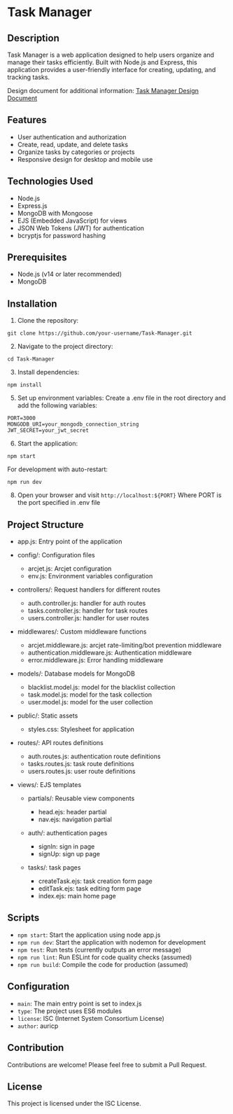 # Task Manager

## Description
Task Manager is a web application designed to help users organize and manage their tasks efficiently. Built with Node.js and Express, this application provides a user-friendly interface for creating, updating, and tracking tasks.  

Design document for additional information: [Task Manager Design Document](https://docs.google.com/document/d/1iYJ-ulL5iE8eSvgi6psZNv-CfhBusKxIdVumEjUv4rA/edit?usp=sharing)

## Features
- User authentication and authorization
- Create, read, update, and delete tasks
- Organize tasks by categories or projects
- Responsive design for desktop and mobile use

## Technologies Used
- Node.js
- Express.js
- MongoDB with Mongoose
- EJS (Embedded JavaScript) for views
- JSON Web Tokens (JWT) for authentication
- bcryptjs for password hashing

## Prerequisites
- Node.js (v14 or later recommended)
- MongoDB

## Installation

1. Clone the repository:
```
git clone https://github.com/your-username/Task-Manager.git
```
2. Navigate to the project directory:
```
cd Task-Manager
```
3. Install dependencies:
```
npm install
```
5. Set up environment variables:
Create a .env file in the root directory and add the following variables:
```
PORT=3000
MONGODB_URI=your_mongodb_connection_string
JWT_SECRET=your_jwt_secret
```
6. Start the application:
```
npm start
```
For development with auto-restart:
```
npm run dev
```
8. Open your browser and visit `http://localhost:${PORT}` Where PORT is the port specified in .env file


## Project Structure
- app.js: Entry point of the application
  
- config/: Configuration files
  - arcjet.js: Arcjet configuration
  - env.js: Environment variables configuration
    
- controllers/: Request handlers for different routes
  - auth.controller.js: handler for auth routes
  - tasks.controller.js: handler for task routes
  - users.controller.js: handler for user routes
    
- middlewares/: Custom middleware functions
  - arcjet.middleware.js: arcjet rate-limiting/bot prevention middleware
  - authentication.middleware.js: Authentication middleware
  - error.middleware.js: Error handling middleware
    
- models/: Database models for MongoDB
  - blacklist.model.js: model for the blacklist collection
  - task.model.js: model for the task collection
  - user.model.js: model for the user collection
    
- public/: Static assets
  - styles.css: Stylesheet for application
    
- routes/: API routes definitions
  - auth.routes.js: authentication route definitions
  - tasks.routes.js: task route definitions
  - users.routes.js: user route definitions
    
- views/: EJS templates
  - partials/: Reusable view components
    - head.ejs: header partial
    - nav.ejs: navigation partial
      
  - auth/: authentication pages
    - signIn: sign in page
    - signUp: sign up page
      
  - tasks/: task pages
    - createTask.ejs: task creation form page
    - editTask.ejs: task editing form page
    - index.ejs: main home page
      
## Scripts
- `npm start`: Start the application using node app.js
- `npm run dev`: Start the application with nodemon for development
- `npm test`: Run tests (currently outputs an error message)
- `npm run lint`: Run ESLint for code quality checks (assumed)
- `npm run build`: Compile the code for production (assumed)
## Configuration
- `main`: The main entry point is set to index.js
- `type`: The project uses ES6 modules
- `license`: ISC (Internet System Consortium License)
- `author`: auricp

## Contribution
Contributions are welcome! Please feel free to submit a Pull Request.

## License
This project is licensed under the ISC License.
